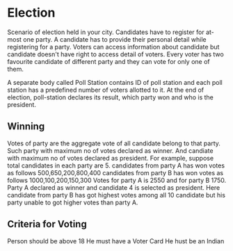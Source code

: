 # Election
Scenario of election held in your city. Candidates have to register for at-most one party. A candidate has to provide their personal detail while registering for a party. Voters can access information about candidate but candidate doesn't have right to access detail of voters. Every voter has two favourite candidate of different party and they can vote for only one of them.

A separate body called Poll Station contains ID of poll station and each poll station has a predefined number of voters allotted to it. At the end of election, poll-station declares its result, which party won and who is the president.

## Winning
Votes of party are the aggregate vote of all candidate belong to that party. Such party with
maximum no of votes declared as winner. And candiate with maximum no of votes declared as president.
For example, suppose total candidates in each party are 5.
candidates from party A has won votes as follows 500,650,200,800,400
candidates from party B has won votes as follows 1000,100,200,150,300
Votes for party A is 2550 and for party B 1750.
Party A declared as winner and candidate 4 is selected as president.
Here candidate from party B has got highest votes among all 10 candidate but his party unable to got higher votes than party A.

## Criteria for Voting
Person should be above 18
He must have a Voter Card
He hust be an Indian
